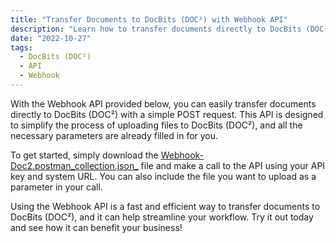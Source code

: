 ```yaml
---
title: "Transfer Documents to DocBits (DOC²) with Webhook API"
description: "Learn how to transfer documents directly to DocBits (DOC²) with a simple POST request using the Webhook API. All parameters are already filled in, making it easy to get started."
date: "2022-10-27"
tags:
  - DocBits (DOC²)
  - API
  - Webhook
---
```


With the Webhook API provided below, you can easily transfer documents directly to DocBits (DOC²) with a simple POST request. This API is designed to simplify the process of uploading files to DocBits (DOC²), and all the necessary parameters are already filled in for you.

To get started, simply download the [Webhook-Doc2.postman_collection.json_](https://docs.cloudintegration.eu/wp-content/uploads/2022/04/Webhook-Doc2.postman_collection.json_.zip) file and make a call to the API using your API key and system URL. You can also include the file you want to upload as a parameter in your call.

Using the Webhook API is a fast and efficient way to transfer documents to DocBits (DOC²), and it can help streamline your workflow. Try it out today and see how it can benefit your business!
